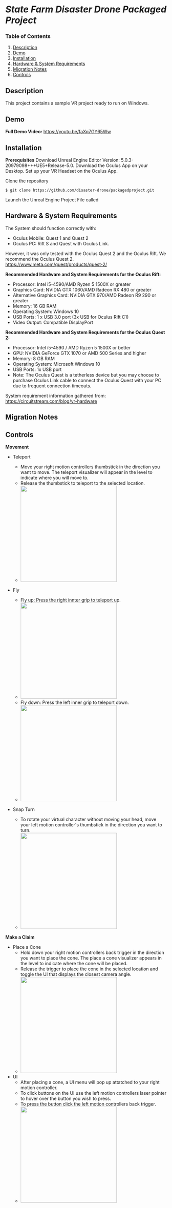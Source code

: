 # *State Farm Disaster Drone Packaged Project*

### Table of Contents
1. [Description](#Description)
2. [Demo](#Demo)
3. [Installation](#Installation-Proccess) 
4. [Hardware & System Requirements](#Product-Specs)
5. [Migration Notes](#Migration-Notes)
6. [Controls](#Controls)


## Description
This project contains a sample VR project ready to run on Windows.

## Demo
**Full Demo Video:** https://youtu.be/faXq7GY65Ww

## Installation
**Prerequisites**
Download Unreal Engine Editor Version: 5.0.3-20979098+++UE5+Release-5.0.
Download the Oculus App on your Desktop.
Set up your VR Headset on the Oculus App.

Clone the repository
~~~
$ git clone https://github.com/disaster-drone/packagedproject.git
~~~
Launch the Unreal Engine Project File called


## Hardware & System Requirements
The System should function correctly with:
* Oculus Mobile: Quest 1 and Quest 2
* Oculus PC: Rift S and Quest with Oculus Link. 

However, it was only tested with the Oculus Quest 2 and the Oculus Rift. We recommend the Oculus Quest 2. https://www.meta.com/quest/products/quest-2/


**Recommended Hardware and System Requirements for the Oculus Rift:**
* Processor: Intel i5-4590/AMD Ryzen 5 1500X or greater
* Graphics Card: NVIDIA GTX 1060/AMD Radeon RX 480 or greater
* Alternative Graphics Card: NVIDIA GTX 970/AMD Radeon R9 290 or greater
* Memory: 16 GB RAM
* Operating System: Windows 10
* USB Ports: 1 x USB 3.0 port (3x USB for Oculus Rift C1)
* Video Output: Compatible DisplayPort


**Recommended Hardware and System Requirements for the Oculus Quest 2:**
* Processor: Intel i5-4590 / AMD Ryzen 5 1500X or better
* GPU: NVIDIA GeForce GTX 1070 or AMD 500 Series and higher
* Memory: 8 GB RAM
* Operating System: Microsoft Windows 10
* USB Ports: 1x USB port
* Note: The Oculus Quest is a tetherless device but you may choose to purchase Oculus Link cable to connect the Oculus Quest with your PC due to frequent connection timeouts.

System requirement information gathered from: https://circuitstream.com/blog/vr-hardware


## Migration Notes



## Controls
**Movement**
* Teleport
    * Move your right motion controllers thumbstick in the direction you want to move. The teleport visualizer will appear in the level to indicate where you will move to.
    * Release the thumbstick to teleport to the selected location.
    * <img src = "https://github.com/disaster-drone/VR-Environment/assets/94029910/71eb150e-0697-4b78-a74e-e419bf89e39a" width="300">

* Fly
    * Fly up: Press the right innter grip to teleport up.
    * <img src = "https://github.com/disaster-drone/VR-Environment/assets/94029910/9e881049-3215-44cb-a6b8-ee640c761122" width="300">
    * Fly down: Press the left inner grip to teleport down.
    * <img src = "https://github.com/disaster-drone/VR-Environment/assets/94029910/15e93d70-f960-481e-ae95-b33b7fc004c3" width="300">
* Snap Turn
    * To rotate your virtual character without moving your head, move your left motion controller's thumbstick in the direction you want to turn.
    * <img src = "https://github.com/disaster-drone/VR-Environment/assets/94029910/2fc62ac1-e419-4975-87eb-5d319089e425" width="300">


**Make a Claim**
* Place a Cone
    * Hold down your right motion controllers back trigger in the direction you want to place the cone. The place a cone visualizer appears in the level to indicate where the cone will be placed.
    * Release the trigger to place the cone in the selected location and toggle the UI that displays the closest camera angle.
    * <img src = "https://github.com/disaster-drone/VR-Environment/assets/94029910/558f944c-24dd-4b34-b7ad-01bac14f6f01" width="300">
* UI
    * After placing a cone, a UI menu will pop up attatched to your right motion controller.
    * To click buttons on the UI use the left motion controllers laser pointer to hover over the button you wish to press.
    * To press the button click the left motion controllers back trigger.
    * <img src = "https://github.com/disaster-drone/VR-Environment/assets/94029910/f6918c73-5f95-4c1b-94d1-07da666bcddd" width="300">

